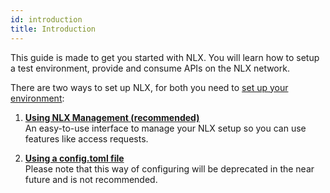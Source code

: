 ```yaml
---
id: introduction
title: Introduction
---
```


This guide is made to get you started with NLX.
You will learn how to setup a test environment, provide and consume APIs on the NLX network.

There are two ways to set up NLX, for both you need to [set up your environment](./setup-your-environment.md):

1. **[Using NLX Management (recommended)](./management/introduction.md)**  
An easy-to-use interface to manage your NLX setup so you can use features like access requests.

1. **[Using a config.toml file](./config-file/provide-an-api.mdx)**  
Please note that this way of configuring will be deprecated in the near future and is not recommended.


